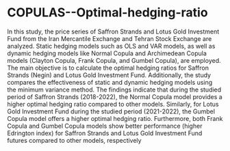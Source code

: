 # COPULAS--Optimal-hedging-ratio
In this study, the price series of Saffron Strands and Lotus Gold Investment Fund from the Iran Mercantile Exchange and Tehran Stock Exchange are analyzed. Static hedging models such as OLS and VAR models, as well as dynamic hedging models like Normal Copula and Archimedean Copula models (Clayton Copula, Frank Copula, and Gumbel Copula), are employed. The main objective is to calculate the optimal hedging ratios for Saffron Strands (Negin) and Lotus Gold Investment Fund. Additionally, the study compares the effectiveness of static and dynamic hedging models using the minimum variance method. The findings indicate that during the studied period of Saffron Strands (2018-2022), the Normal Copula model provides a higher optimal hedging ratio compared to other models. Similarly, for Lotus Gold Investment Fund during the studied period (2021-2022), the Gumbel Copula model offers a higher optimal hedging ratio. Furthermore, both Frank Copula and Gumbel Copula models show better performance (higher Edrington index) for Saffron Strands and Lotus Gold Investment Fund futures compared to other models, respectively
